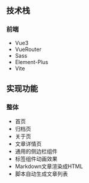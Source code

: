 ## 技术栈
### 前端
- Vue3
- VueRouter
- Sass
- Element-Plus
- Vite


## 实现功能
### 整体
- 首页
- 归档页
- 关于页
- 文章详情页
- 通用的侧边栏组件
- 标签组件动画效果
- Markdown文章渲染成HTML
- 脚本自动生成文章列表
